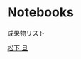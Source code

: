 # Notebooks

成果物リスト

[松下 旦](http://nbviewer.jupyter.org/github/myuuuuun/oyama_seminar2016/blob/master/exercise/ex01/Simple%20Optimal%20Growth.ipynb)

